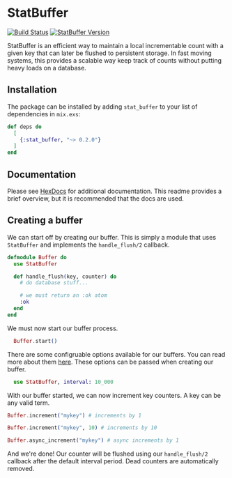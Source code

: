 # StatBuffer

[![Build Status](https://travis-ci.org/nsweeting/stat_buffer.svg?branch=master)](https://travis-ci.org/nsweeting/stat_buffer)
[![StatBuffer Version](https://img.shields.io/hexpm/v/stat_buffer.svg)](https://hex.pm/packages/stat_buffer)

StatBuffer is an efficient way to maintain a local incrementable count with a given key that can later be flushed to persistent storage. In fast moving systems, this provides a scalable way keep track of counts without putting heavy loads on a database.

## Installation

The package can be installed by adding `stat_buffer` to your list of dependencies in `mix.exs`:

```elixir
def deps do
  [
    {:stat_buffer, "~> 0.2.0"}
  ]
end
```

## Documentation

Please see [HexDocs](https://hexdocs.pm/stat_buffer/StatBuffer.html#content) for additional documentation. This readme provides a brief overview, but it is recommended that the docs are used.

## Creating a buffer

We can start off by creating our buffer. This is simply a module that uses `StatBuffer`
and implements the `handle_flush/2` callback.

```elixir
defmodule Buffer do
  use StatBuffer

  def handle_flush(key, counter) do
    # do database stuff...

    # we must return an :ok atom
    :ok
  end
end
```

We must now start our buffer process.

```elixir
  Buffer.start()
```

There are some configruable options available for our buffers. You can read more about them [here](https://hexdocs.pm/stat_buffer/StatBuffer.html#module-options). These options can be passed when creating our buffer.

```elixir
  use StatBuffer, interval: 10_000
```

With our buffer started, we can now increment key counters. A key can be any valid term.

```elixir
Buffer.increment("mykey") # increments by 1

Buffer.increment("mykey", 10) # increments by 10

Buffer.async_increment("mykey") # async increments by 1
```

And we're done! Our counter will be flushed using our `handle_flush/2` callback
after the default interval period. Dead counters are automatically removed.
